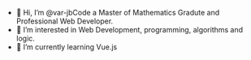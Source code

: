 - 👋 Hi, I’m @var-jbCode a Master of Mathematics Gradute and Professional Web Developer.
- 👀 I’m interested in Web Development, programming, algorithms and logic.
- 🌱 I’m currently learning Vue.js

<!---
var-jbCode/var-jbCode is a ✨ special ✨ repository because its `README.md` (this file) appears on your GitHub profile.
You can click the Preview link to take a look at your changes.
--->
